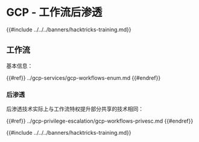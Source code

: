 # GCP - 工作流后渗透

{{#include ../../../banners/hacktricks-training.md}}

## 工作流

基本信息：

{{#ref}}
../gcp-services/gcp-workflows-enum.md
{{#endref}}

### 后渗透

后渗透技术实际上与工作流特权提升部分共享的技术相同：

{{#ref}}
../gcp-privilege-escalation/gcp-workflows-privesc.md
{{#endref}}

{{#include ../../../banners/hacktricks-training.md}}

